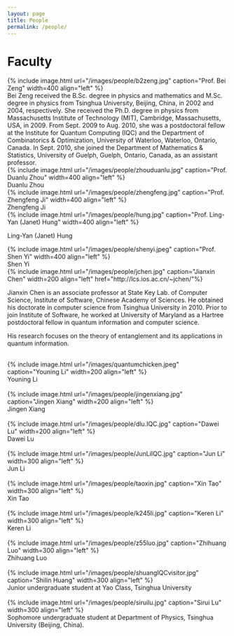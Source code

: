 ```yaml
---
layout: page
title: People
permalink: /people/
---
```


# Faculty



<div id="container">
<div id="photo">
{% include image.html url="/images/people/b2zeng.jpg" caption="Prof. Bei Zeng" width=400 align="left" %}
</div>
<div id="content">
Bei Zeng received the B.Sc. degree in physics and mathematics and M.Sc. degree in physics from Tsinghua University, Beijing, China, in 2002 and 2004, respectively. She received the Ph.D. degree in physics from Massachusetts Institute of Technology (MIT), Cambridge, Massachusetts, USA, in 2009. From Sept. 2009 to Aug. 2010, she was a postdoctoral fellow at the Institute for Quantum Computing (IQC) and the Department of Combinatorics & Optimization, University of Waterloo, Waterloo, Ontario, Canada. In Sept. 2010, she joined the Department of Mathematics & Statistics, University of Guelph, Guelph, Ontario, Canada, as an assistant professor.

</div>
</div>



<div id="container">
<div id="photo">
{% include image.html url="/images/people/zhouduanlu.jpg" caption="Prof. Duanlu Zhou" width=400 align="left" %}
</div>
<div id="content">
Duanlu Zhou

</div>
</div>



<div id="container">
<div id="photo">
{% include image.html url="/images/people/zhengfeng.jpg" caption="Prof. Zhengfeng Ji" width=400 align="left" %}
</div>
<div id="content">
Zhengfeng Ji

</div>
</div>



<div id="container">
<div id="photo">
{% include image.html url="/images/people/hung.jpg" caption="Prof. Ling-Yan (Janet) Hung" width=400 align="left" %}
</div>
<div id="content">

Ling-Yan (Janet) Hung

</div>
</div>



<div id="container">
<div id="photo">
{% include image.html url="/images/people/shenyi.jpeg" caption="Prof. Shen Yi" width=400 align="left" %}
</div>
<div id="content">
Shen Yi

</div>
</div>





<div id="container">
<div id="photo">
{% include image.html url="/images/people/jchen.jpg" caption="Jianxin Chen" width=200 align="left" href="http://lcs.ios.ac.cn/~jchen/"%}
</div>
<div id="content">

Jianxin Chen is an associate professor at State Key Lab. of Computer Science, Institute of Software, Chinese Academy of Sciences. He obtained his doctorate in computer science from Tsinghua University in 2010. Prior to join Institute of Software, he worked at University of Maryland as a Hartree postdoctoral fellow in quantum information and computer science.

His research focuses on the theory of entanglement and its applications in quantum information.
</div>
</div>
<br>



<div id="container">
<div id="photo">
{% include image.html url="/images/quantumchicken.jpeg" caption="Youning Li" width=200 align="left" %}
</div>
<div id="content">
Youning Li
</div>
</div>
<br>

<div id="container">
<div id="photo">
{% include image.html url="/images/people/jingenxiang.jpg" caption="Jingen Xiang" width=200 align="left" %}
</div>
<div id="content">
Jingen Xiang
</div>
</div>
<br>

<div id="container">
<div id="photo">
{% include image.html url="/images/people/dlu.IQC.jpg" caption="Dawei Lu" width=200 align="left" %}
</div>
<div id="content">
Dawei Lu
</div>
</div>
<br>

<div id="container">
<div id="photo">
{% include image.html url="/images/people/JunLiIQC.jpg" caption="Jun Li" width=300 align="left" %}
</div>
<div id="content">
Jun Li
</div>
</div>
<br>



<div id="container">
<div id="photo">
{% include image.html url="/images/people/taoxin.jpg" caption="Xin Tao" width=300 align="left" %}
</div>
<div id="content">
Xin Tao
</div>
</div>
<br>



<div id="container">
<div id="photo">
{% include image.html url="/images/people/k245li.jpg" caption="Keren Li" width=300 align="left" %}
</div>
<div id="content">
Keren Li
</div>
</div>
<br>

<div id="container">
<div id="photo">
{% include image.html url="/images/people/z55luo.jpg" caption="Zhihuang Luo" width=300 align="left" %}
</div>
<div id="content">
Zhihuang Luo
</div>
</div>
<br>

<div id="container">
<div id="photo">
{% include image.html url="/images/people/shuangIQCvisitor.jpg" caption="Shilin Huang" width=300 align="left" %}
</div>
<div id="content">
Junior undergraduate student at Yao Class, Tsinghua University
</div>
</div>
<br>



<div id="container">
<div id="photo">
{% include image.html url="/images/people/siruilu.jpg" caption="Sirui Lu" width=300 align="left" %}
</div>
<div id="content">
Sophomore undergraduate student at Department of Physics, Tsinghua University (Beijing, China).
</div>
</div>
<br>









